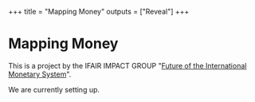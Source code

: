 +++
title = "Mapping Money"
outputs = ["Reveal"]
+++


# Mapping Money

This is a project by the IFAIR IMPACT GROUP "[Future of the International Monetary System](https://ifair.eu/impact-groups-en/future-of-the-international-monetary-system/)". 

We are currently setting up. 

